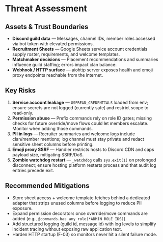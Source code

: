 # Threat Assessment

## Assets & Trust Boundaries
- **Discord guild data** — Messages, channel IDs, member roles accessed via bot token with elevated permissions.
- **Recruitment Sheets** — Google Sheets service account credentials supply roster, requirements, and welcome templates.
- **Matchmaker decisions** — Placement recommendations and summaries influence guild staffing; errors impact clan balance.
- **Webhook / HTTP surface** — aiohttp server exposes health and emoji proxy endpoints reachable from the internet.

## Key Risks
1. **Service account leakage** — `GSPREAD_CREDENTIALS` loaded from env; ensure secrets are not logged (currently safe) and restrict scope to read-only.
2. **Permission abuse** — Prefix commands rely on role ID gates; missing checks for future override/move flows could let members escalate. Monitor when adding those commands.
3. **PII in logs** — Recruiter summaries and welcome logs include clan/member mentions; log channel must stay private and redact sensitive sheet columns before printing.
4. **Emoji proxy SSRF** — Handler restricts hosts to Discord CDN and caps payload size, mitigating SSRF/DoS.
5. **Zombie watchdog restart** — `_watchdog` calls `sys.exit(1)` on prolonged disconnect; ensure hosting platform restarts process and that audit log entries precede exit.

## Recommended Mitigations
- Store sheet access + welcome template fetches behind a dedicated adapter that strips unused columns before logging to reduce PII exposure.
- Expand permission decorators once override/move commands are added (e.g., `@commands.has_any_role(*ADMIN_ROLE_IDS)`).
- Add structured logging (guild id, message id) with log levels to simplify incident tracing without exposing raw application text.
- Harden HTTP startup (F-03) so monitors never hit a silent failure mode.
